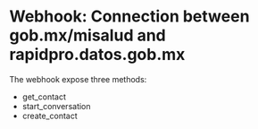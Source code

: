 # Webhook: Connection between gob.mx/misalud and rapidpro.datos.gob.mx

The webhook expose three methods: 
* get_contact
* start_conversation
* create_contact

